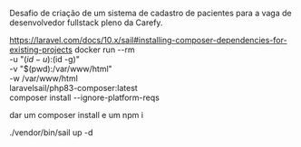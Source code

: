 Desafio de criação de um sistema de cadastro de pacientes para a vaga de desenvolvedor fullstack pleno da Carefy.

https://laravel.com/docs/10.x/sail#installing-composer-dependencies-for-existing-projects
docker run --rm \
    -u "$(id -u):$(id -g)" \
    -v "$(pwd):/var/www/html" \
    -w /var/www/html \
    laravelsail/php83-composer:latest \
    composer install --ignore-platform-reqs

dar um composer install e um npm i

./vendor/bin/sail up -d
